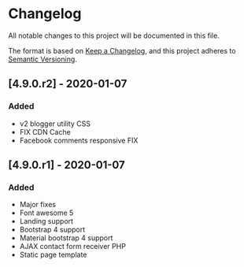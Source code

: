 # Changelog

All notable changes to this project will be documented in this file.

The format is based on [Keep a Changelog](https://keepachangelog.com/en/1.0.0/),
and this project adheres to [Semantic Versioning](https://semver.org/spec/v2.0.0.html).

## [4.9.0.r2] - 2020-01-07

### Added
- v2 blogger utility CSS
- FIX CDN Cache
- Facebook comments responsive FIX

## [4.9.0.r1] - 2020-01-07

### Added
- Major fixes
- Font awesome 5
- Landing support
- Bootstrap 4 support
- Material bootstrap 4 support
- AJAX contact form receiver PHP
- Static page template
